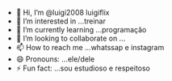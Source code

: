 - 👋 Hi, I’m @luigi2008 luigiflix
- 👀 I’m interested in ...treinar
- 🌱 I’m currently learning ...programação
- 💞️ I’m looking to collaborate on ...
- 📫 How to reach me ...whatssap e instagram
- 😄 Pronouns: ...ele/dele
- ⚡ Fun fact: ...sou estudioso e respeitoso

<!---
luigi2008/luigi2008 is a ✨ special ✨ repository because its `README.md` (this file) appears on your GitHub profile.
You can click the Preview link to take a look at your changes.
---> 
